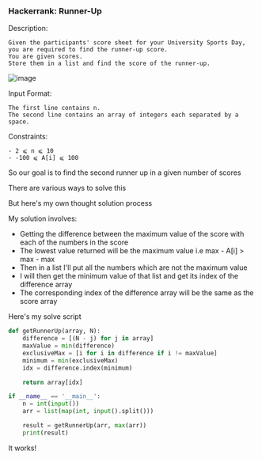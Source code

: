 <h3> Hackerrank: Runner-Up </h3>

Description: 

```
Given the participants' score sheet for your University Sports Day, you are required to find the runner-up score.
You are given scores.
Store them in a list and find the score of the runner-up. 
```

![image](https://github.com/h4ckyou/h4ckyou.github.io/assets/127159644/8b4cf2e4-70b5-4efa-890d-001417eac252)

Input Format:

```
The first line contains n.
The second line contains an array of integers each separated by a space.
```

Constraints:

```
- 2 ⩽ n ⩽ 10
- -100 ⩽ A[i] ⩽ 100
```

So our goal is to find the second runner up in a given number of scores

There are various ways to solve this

But here's my own thought solution process

My solution involves:
- Getting the difference between the maximum value of the score with each of the numbers in the score 
- The lowest value returned will be the maximum value i.e max - A[i] > max - max
- Then in a list I'll put all the numbers which are not the maximum value
- I will then get the minimum value of that list and get its index of the difference array
- The corresponding index of the difference array will be the same as the score array

Here's my solve script

```python
def getRunnerUp(array, N):
    difference = [(N - j) for j in array]
    maxValue = min(difference)
    exclusiveMax = [i for i in difference if i != maxValue]
    minimum = min(exclusiveMax)
    idx = difference.index(minimum)

    return array[idx]

if __name__ == '__main__':
    n = int(input())
    arr = list(map(int, input().split()))

    result = getRunnerUp(arr, max(arr))
    print(result)
```

It works!


